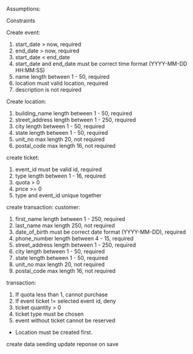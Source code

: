 Assumptions:

Constraints

Create event:
1. start_date > now, required
2. end_date > now, required
3. start_date < end_date
4. start_date and end_date must be correct time format (YYYY-MM-DD HH:MM:SS)
5. name length between 1 - 50, required
6. location must valid location, required
7. description is not required

Create location:
1. building_name length between 1 - 50, required
2. street_address length between 1 - 250, required
3. city length between 1 - 50, required
4. state length between 1 - 50, required
5. unit_no max length 20, not required
6. postal_code max length 16, not required

create ticket:
1. event_id must be valid id, required
2. type length between 1 - 16, required
3. quota > 0
4. price >= 0
5. type and event_id unique together

create transaction:
customer:
1. first_name length between 1 - 250, required
2. last_name max length 250, not required
3. date_of_birth must be correct date format (YYYY-MM-DD), required
4. phone_number length between 4 - 15, required
2. street_address length between 1 - 250, required
3. city length between 1 - 50, required
4. state length between 1 - 50, required
5. unit_no max length 20, not required
6. postal_code max length 16, not required

transaction:
1. If quota less than 1, cannot purchase
2. If event ticket != selected event id, deny
6. ticket quantity > 0
7. ticket type must be chosen
8. event without ticket cannot be reserved

- Location must be created first.


create data seeding
update reponse on save